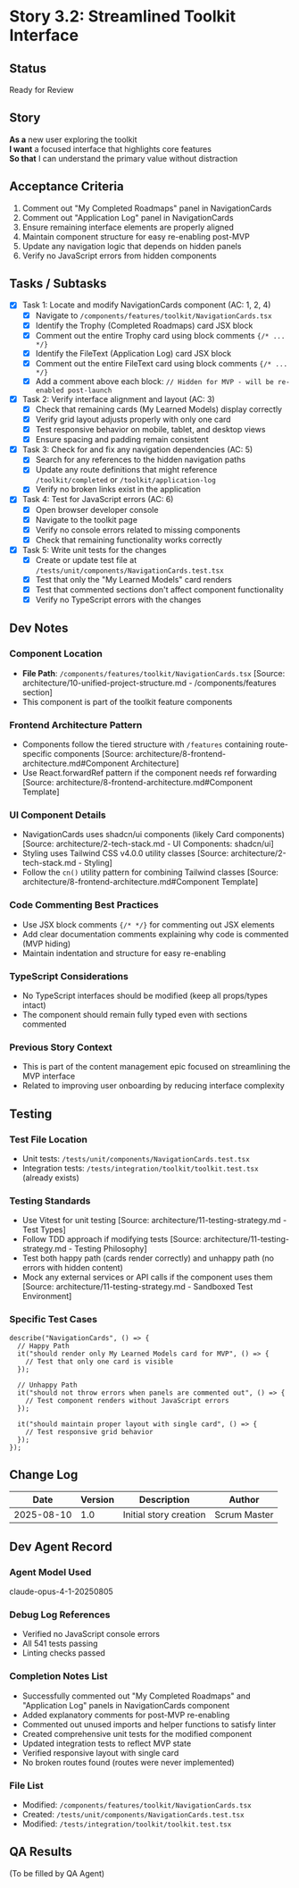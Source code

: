 # Story 3.2: Streamlined Toolkit Interface

## Status

Ready for Review

## Story

**As a** new user exploring the toolkit  
**I want** a focused interface that highlights core features  
**So that** I can understand the primary value without distraction

## Acceptance Criteria

1. Comment out "My Completed Roadmaps" panel in NavigationCards
2. Comment out "Application Log" panel in NavigationCards
3. Ensure remaining interface elements are properly aligned
4. Maintain component structure for easy re-enabling post-MVP
5. Update any navigation logic that depends on hidden panels
6. Verify no JavaScript errors from hidden components

## Tasks / Subtasks

- [x] Task 1: Locate and modify NavigationCards component (AC: 1, 2, 4)
  - [x] Navigate to `/components/features/toolkit/NavigationCards.tsx`
  - [x] Identify the Trophy (Completed Roadmaps) card JSX block
  - [x] Comment out the entire Trophy card using block comments `{/* ... */}`
  - [x] Identify the FileText (Application Log) card JSX block
  - [x] Comment out the entire FileText card using block comments `{/* ... */}`
  - [x] Add a comment above each block: `// Hidden for MVP - will be re-enabled post-launch`
- [x] Task 2: Verify interface alignment and layout (AC: 3)
  - [x] Check that remaining cards (My Learned Models) display correctly
  - [x] Verify grid layout adjusts properly with only one card
  - [x] Test responsive behavior on mobile, tablet, and desktop views
  - [x] Ensure spacing and padding remain consistent
- [x] Task 3: Check for and fix any navigation dependencies (AC: 5)
  - [x] Search for any references to the hidden navigation paths
  - [x] Update any route definitions that might reference `/toolkit/completed` or `/toolkit/application-log`
  - [x] Verify no broken links exist in the application
- [x] Task 4: Test for JavaScript errors (AC: 6)
  - [x] Open browser developer console
  - [x] Navigate to the toolkit page
  - [x] Verify no console errors related to missing components
  - [x] Check that remaining functionality works correctly
- [x] Task 5: Write unit tests for the changes
  - [x] Create or update test file at `/tests/unit/components/NavigationCards.test.tsx`
  - [x] Test that only the "My Learned Models" card renders
  - [x] Test that commented sections don't affect component functionality
  - [x] Verify no TypeScript errors with the changes

## Dev Notes

### Component Location

- **File Path**: `/components/features/toolkit/NavigationCards.tsx` [Source: architecture/10-unified-project-structure.md - /components/features section]
- This component is part of the toolkit feature components

### Frontend Architecture Pattern

- Components follow the tiered structure with `/features` containing route-specific components [Source: architecture/8-frontend-architecture.md#Component Architecture]
- Use React.forwardRef pattern if the component needs ref forwarding [Source: architecture/8-frontend-architecture.md#Component Template]

### UI Component Details

- NavigationCards uses shadcn/ui components (likely Card components) [Source: architecture/2-tech-stack.md - UI Components: shadcn/ui]
- Styling uses Tailwind CSS v4.0.0 utility classes [Source: architecture/2-tech-stack.md - Styling]
- Follow the `cn()` utility pattern for combining Tailwind classes [Source: architecture/8-frontend-architecture.md#Component Template]

### Code Commenting Best Practices

- Use JSX block comments `{/* */}` for commenting out JSX elements
- Add clear documentation comments explaining why code is commented (MVP hiding)
- Maintain indentation and structure for easy re-enabling

### TypeScript Considerations

- No TypeScript interfaces should be modified (keep all props/types intact)
- The component should remain fully typed even with sections commented

### Previous Story Context

- This is part of the content management epic focused on streamlining the MVP interface
- Related to improving user onboarding by reducing interface complexity

## Testing

### Test File Location

- Unit tests: `/tests/unit/components/NavigationCards.test.tsx`
- Integration tests: `/tests/integration/toolkit/toolkit.test.tsx` (already exists)

### Testing Standards

- Use Vitest for unit testing [Source: architecture/11-testing-strategy.md - Test Types]
- Follow TDD approach if modifying tests [Source: architecture/11-testing-strategy.md - Testing Philosophy]
- Test both happy path (cards render correctly) and unhappy path (no errors with hidden content)
- Mock any external services or API calls if the component uses them [Source: architecture/11-testing-strategy.md - Sandboxed Test Environment]

### Specific Test Cases

```tsx
describe("NavigationCards", () => {
  // Happy Path
  it("should render only My Learned Models card for MVP", () => {
    // Test that only one card is visible
  });

  // Unhappy Path
  it("should not throw errors when panels are commented out", () => {
    // Test component renders without JavaScript errors
  });

  it("should maintain proper layout with single card", () => {
    // Test responsive grid behavior
  });
});
```

## Change Log

| Date       | Version | Description            | Author       |
| ---------- | ------- | ---------------------- | ------------ |
| 2025-08-10 | 1.0     | Initial story creation | Scrum Master |

## Dev Agent Record

### Agent Model Used

claude-opus-4-1-20250805

### Debug Log References

- Verified no JavaScript console errors
- All 541 tests passing
- Linting checks passed

### Completion Notes List

- Successfully commented out "My Completed Roadmaps" and "Application Log" panels in NavigationCards component
- Added explanatory comments for post-MVP re-enabling
- Commented out unused imports and helper functions to satisfy linter
- Created comprehensive unit tests for the modified component
- Updated integration tests to reflect MVP state
- Verified responsive layout with single card
- No broken routes found (routes were never implemented)

### File List

- Modified: `/components/features/toolkit/NavigationCards.tsx`
- Created: `/tests/unit/components/NavigationCards.test.tsx`
- Modified: `/tests/integration/toolkit/toolkit.test.tsx`

## QA Results

(To be filled by QA Agent)
